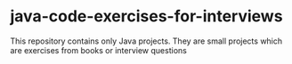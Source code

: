 # java-code-exercises-for-interviews
This repository contains only Java projects. They are small projects which are exercises from books or interview questions
